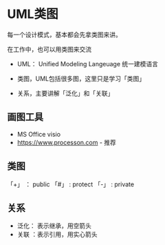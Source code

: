 # UML类图

每一个设计模式，基本都会先拿类图来讲。

在工作中，也可以用类图来交流

- UML： Unified Modeling Langeuage 统一建模语言

- 类图，UML包括很多图，这里只是学习「类图」

- 关系，主要讲解「泛化」和「关联」


## 画图工具

- MS Office visio
- https://www.processon.com - 推荐


## 类图

「+」 ： public
「#」 : protect
「-」 : private

## 关系

- 泛化： 表示继承，用空箭头
- 关联 ：表示引用，用实心箭头

